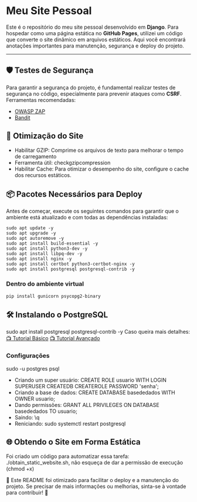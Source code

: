 # Meu Site Pessoal

Este é o repositório do meu site pessoal desenvolvido em **Django**. Para hospedar como uma página estática no **GitHub Pages**, utilizei um código que converte o site dinâmico em arquivos estáticos. Aqui você encontrará anotações importantes para manutenção, segurança e deploy do projeto.

---

## 🛡️ Testes de Segurança

Para garantir a segurança do projeto, é fundamental realizar testes de segurança no código, especialmente para prevenir ataques como **CSRF**.  
Ferramentas recomendadas:
- [OWASP ZAP](https://owasp.org/www-project-zap/)
- [Bandit](https://bandit.readthedocs.io/en/latest/)


## 🚀 Otimização do Site
- Habilitar GZIP: Comprime os arquivos de texto para melhorar o tempo de carregamento
- Ferramenta útil: checkgzipcompression
- Habilitar Cache: Para otimizar o desempenho do site, configure o cache dos recursos estáticos.

## 📦 Pacotes Necessários para Deploy
Antes de começar, execute os seguintes comandos para garantir que o ambiente está atualizado e com todas as dependências instaladas:

    sudo apt update -y
    sudo apt upgrade -y
    sudo apt autoremove -y
    sudo apt install build-essential -y
    sudo apt install python3-dev -y 
    sudo apt install libpq-dev -y
    sudo apt install nginx -y
    sudo apt install certbot python3-certbot-nginx -y
    sudo apt install postgresql postgresql-contrib -y
    
### Dentro do ambiente virtual
    pip install gunicorn psycopg2-binary

## 🛠️ Instalando o PostgreSQL

sudo apt install postgresql postgresql-contrib -y
Caso queira mais detalhes:
[📺 Tutorial Básico](https://youtu.be/VLpPLaGVJhI )
[📺 Tutorial Avançado](https://youtu.be/FZaEukN_raA)

### Configurações

sudo -u postgres psql

- Criando um super usuário: CREATE ROLE usuario WITH LOGIN SUPERUSER CREATEDB CREATEROLE PASSWORD 'senha';
- Criando a base de dados: CREATE DATABASE basededados WITH OWNER usuario;
- Dando permissões: GRANT ALL PRIVILEGES ON DATABASE basededados TO usuario;
- Saindo: \q
- Reniciando: sudo systemctl restart postgresql

## 🌐 Obtendo o Site em Forma Estática
Foi criado um código para automatizar essa tarefa: 
./obtain_static_website.sh, não esqueça de dar a permissão de execução (chmod +x)


📌 Este README foi otimizado para facilitar o deploy e a manutenção do projeto. Se precisar de mais informações ou melhorias, sinta-se à vontade para contribuir! 🚀

